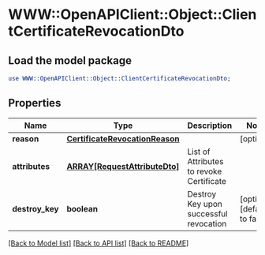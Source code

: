 # WWW::OpenAPIClient::Object::ClientCertificateRevocationDto

## Load the model package
```perl
use WWW::OpenAPIClient::Object::ClientCertificateRevocationDto;
```

## Properties
Name | Type | Description | Notes
------------ | ------------- | ------------- | -------------
**reason** | [**CertificateRevocationReason**](CertificateRevocationReason.md) |  | [optional] 
**attributes** | [**ARRAY[RequestAttributeDto]**](RequestAttributeDto.md) | List of Attributes to revoke Certificate | 
**destroy_key** | **boolean** | Destroy Key upon successful revocation | [optional] [default to false]

[[Back to Model list]](../README.md#documentation-for-models) [[Back to API list]](../README.md#documentation-for-api-endpoints) [[Back to README]](../README.md)


